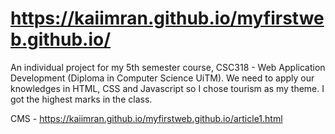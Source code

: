 # https://kaiimran.github.io/myfirstweb.github.io/

An individual project for my 5th semester course, CSC318 - Web Application Development (Diploma in Computer Science UiTM).
We need to apply our knowledges in HTML, CSS and Javascript so I chose tourism as my theme. I got the highest marks in the class.

CMS - https://kaiimran.github.io/myfirstweb.github.io/article1.html
